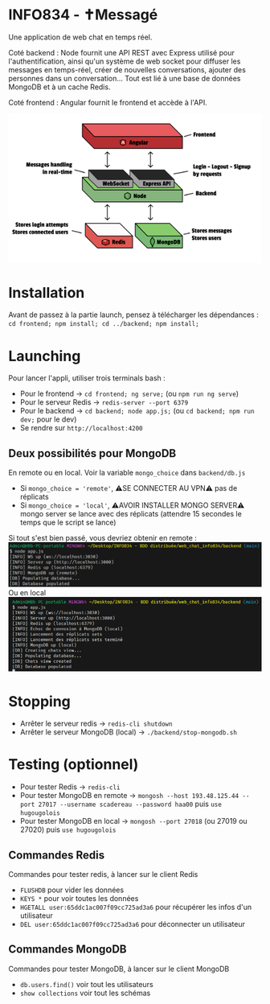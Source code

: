 # INFO834 - ✝Messagé
Une application de web chat en temps réel.

Coté backend : Node fournit une API REST avec Express utilisé pour l'authentification, ainsi qu'un système de web socket pour diffuser les messages en temps-réel, créer de nouvelles conversations, ajouter des personnes dans un conversation... Tout est lié à une base de données MongoDB et à un cache Redis.

Coté frontend : Angular fournit le frontend et accède à l'API.

![techstack](./techstack.png)

# Installation
Avant de passez à la partie launch, pensez à télécharger les dépendances :
`cd frontend; npm install; cd ../backend; npm install;`

# Launching
Pour lancer l'appli, utiliser trois terminals bash :
- Pour le frontend -> `cd frontend; ng serve;` (ou `npm run ng serve`)
- Pour le serveur Redis -> `redis-server --port 6379`
- Pour le backend -> `cd backend; node app.js;` (ou `cd backend; npm run dev;` pour le dev)
- Se rendre sur `http://localhost:4200`

## Deux possibilités pour MongoDB
En remote ou en local. Voir la variable `mongo_choice` dans `backend/db.js`
- Si `mongo_choice = 'remote'`, ⚠️SE CONNECTER AU VPN⚠️ pas de réplicats
- Si `mongo_choice = 'local'`, ⚠️AVOIR INSTALLER MONGO SERVER⚠️ mongo server se lance avec des réplicats (attendre 15 secondes le temps que le script se lance)

Si tout s'est bien passé, vous devriez obtenir en remote :
![launch_remote](./launch_remote.png)
Ou en local
![launch_local](./launch_local.png)

# Stopping
- Arrêter le serveur redis -> `redis-cli shutdown`
- Arrêter le serveur MongoDB (local) -> `./backend/stop-mongodb.sh`

# Testing (optionnel)
- Pour tester Redis -> `redis-cli`
- Pour tester MongoDB en remote -> `mongosh --host 193.48.125.44 --port 27017 --username scadereau --password haa00` puis `use hugougolois`
- Pour tester MongoDB en local -> `mongosh --port 27018` (ou 27019 ou 27020) puis `use hugougolois`

## Commandes Redis
Commandes pour tester redis, à lancer sur le client Redis
- `FLUSHDB` pour vider les données
- `KEYS *` pour voir toutes les données
- `HGETALL user:65ddc1ac007f09cc725ad3a6` pour récupérer les infos d'un utilisateur
- `DEL user:65ddc1ac007f09cc725ad3a6` pour déconnecter un utilisateur

## Commandes MongoDB
Commandes pour tester MongoDB, à lancer sur le client MongoDB
- `db.users.find()` voir tout les utilisateurs
- `show collections` voir tout les schémas